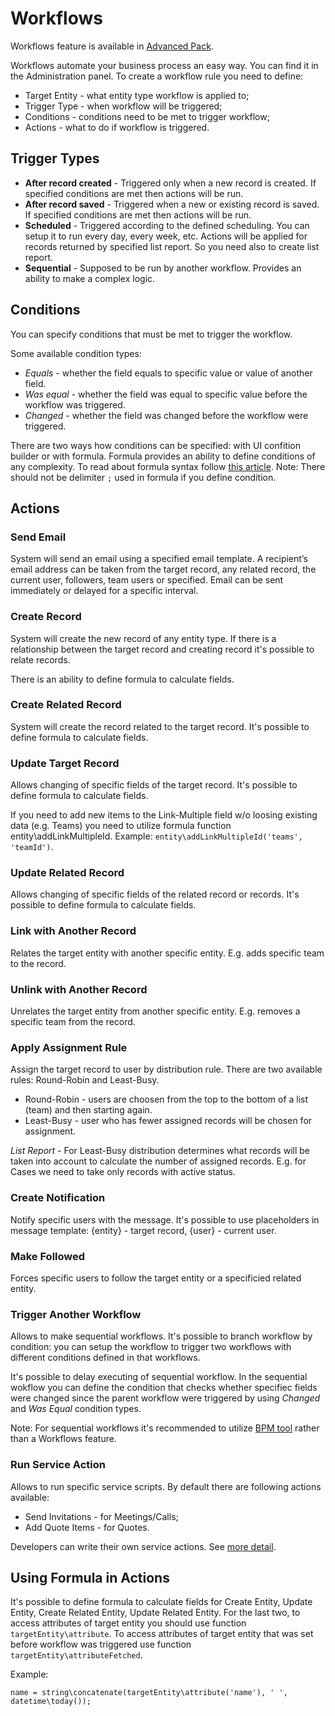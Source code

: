 # Workflows

Workflows feature is available in [Advanced Pack](https://www.espocrm.com/extensions/advanced-pack/).

Workflows automate your business process an easy way. You can find it in the Administration panel. To create a workflow rule you need to define:

* Target Entity - what entity type workflow is applied to;
* Trigger Type - when workflow will be triggered;
* Conditions - conditions need to be met to trigger workflow;
* Actions - what to do if workflow is triggered.


## Trigger Types

* **After record created** - Triggered only when a new record is created. If specified conditions are met then actions will be run.
* **After record saved** - Triggered when a new or existing record is saved. If specified conditions are met then actions will be run.
* **Scheduled** - Triggered according to the defined scheduling. You can setup it to run every day, every week, etc. Actions will be applied for records returned by specified list report. So you need also to create list report.
* **Sequential** - Supposed to be run by another workflow. Provides an ability to make a complex logic.


## Conditions

You can specify conditions that must be met to trigger the workflow.

Some available condition types:

* _Equals_ - whether the field equals to specific value or value of another field.
* _Was equal_ - whether the field was equal to specific value before the workflow was triggered.
* _Changed_ - whether the field was changed before the workflow were triggered.

There are two ways how conditions can be specified: with UI confition builder or with formula. Formula provides an ability to define conditions of any complexity. To read about formula syntax follow [this article](formula.md). Note: There should not be delimiter `;` used in formula if you define condition.


## Actions

### Send Email

System will send an email using a specified email template. A recipient’s email address can be taken from the target record, any related record, the current user, followers, team users or specified. Email can be sent immediately or delayed for a specific interval.

### Create Record

System will create the new record of any entity type. If there is a relationship between the target record and creating record it's possible to relate records. 

There is an ability to define formula to calculate fields.

### Create Related Record

System will create the record related to the target record. It's possible to define formula to calculate fields.

### Update Target Record

Allows changing of specific fields of the target record. It's possible to define formula to calculate fields. 

If you need to add new items to the Link-Multiple field w/o loosing existing data (e.g. Teams) you need to utilize formula function entity\addLinkMultipleId. Example: `entity\addLinkMultipleId('teams', 'teamId')`.

### Update Related Record

Allows changing of specific fields of the related record or records. It's possible to define formula to calculate fields.


### Link with Another Record

Relates the target entity with another specific entity. E.g. adds specific team to the record.

### Unlink with Another Record

Unrelates the target entity from another specific entity. E.g. removes a specific team from the record.

### Apply Assignment Rule

Assign the target record to user by distribution rule. There are two available rules: Round-Robin and Least-Busy.

* Round-Robin - users are choosen from the top to the bottom of a list (team) and then starting again.
* Least-Busy - user who has fewer assigned records will be chosen for assignment.

_List Report_ - For Least-Busy distribution determines what records will be taken into account to calculate the number of assigned records. E.g. for Cases we need to take only records with active status.

### Create Notification

Notify specific users with the message. It's possible to use placeholders in message template: {entity} - target record, {user} - current user.

### Make Followed

Forces specific users to follow the target entity or a specificied related entity.

### Trigger Another Workflow

Allows to make sequential workflows. It's possible to branch workflow by condition: you can setup the workflow to trigger two workflows with different conditions defined in that workflows.

It's possible to delay executing of sequential workflow. In the sequential wokflow you can define the condition that checks whether specifiec fields were changed since the parent workflow were triggered by using _Changed_ and _Was Equal_ condition types.

Note: For sequential workflows it's recommended to utilize [BPM tool](bpm.md) rather than a Workflows feature.

### Run Service Action

Allows to run specific service scripts. By default there are following actions available:

* Send Invitations - for Meetings/Calls;
* Add Quote Items - for Quotes.

Developers can write their own service actions. See [more detail](../development/workflow-service-actions.md).

## Using Formula in Actions

It's possible to define formula to calculate fields for Create Entity, Update Entity, Create Related Entity, Update Related Entity. For the last two, to access attributes of target entity you should use function `targetEntity\attribute`. To access attributes of target entity that was set before workflow was triggered use function `targetEntity\attributeFetched`.

Example:
```
name = string\concatenate(targetEntity\attribute('name'), ' ', datetime\today());
```
